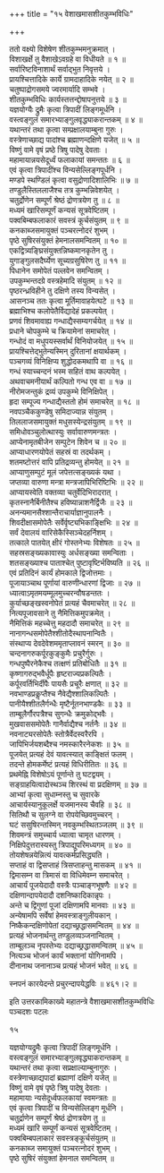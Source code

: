 +++
title = "१५ वेशाखमासशीतकुम्भविधिः"

+++
  
ततो वक्ष्यो विशेषेण शीतकुम्भमनुक्रमात् ।  
विशाखर्क्षे तु वैशाखेऽवग्रहे वा विधीयते ॥ १ ॥  
सर्वारिष्टविनाशार्थं सर्वाद्भुत निवृत्तये ।  
प्रायश्चित्तादिके कार्ये ग्रामदाहादिके नयेत् ॥ २ ॥  
चतुष्पाद्रोगसमये ज्वरमार्यादि सम्भवे ।  
शीतकुम्भविधिः कार्यस्तत्तन्द्दोषापनुत्तये ॥ ३ ॥  
यज्ञयोग्यैः द्रुमैः कृत्वा त्रिपादीं लिङ्गमूर्धनि ।  
वस्त्वङ्गुलं समारभ्याङ्गुलवृद्ध्याकरान्तकम् ॥ ४ ॥  
यथान्तरं तथा कृत्वा सम्प्रक्षालयाम्बुना गुरुः ।  
वस्त्रेणाच्छाद्य पादांश्च ब्रह्माणन्दक्षिणे यजेत् ॥ ५ ॥  
विष्णुं वामे वृषं प्रष्ठे त्रिषु पादेषु देवताः ।  
महामायान्नयसेदूर्ध्वं फलाकायां समन्ततः ॥ ६ ॥  
एवं कृत्वा त्रिपादींश्च विन्यसेल्लिङ्गपूर्धनि ।  
मण्डपे स्थण्डिलं कृत्वा वसुद्रोणादिशालिभिः ॥ ७ ॥  
तण्डुलैस्तिललाजैश्च तत्र कुम्भन्निवेशयेत् ।  
चतुर्द्रोणेन सम्पूर्णं श्रेष्ठं द्रोणत्रयेण तु ॥ ८ ॥  
मध्यमं खारिसम्पूर्णं कन्यसं सूत्रवेष्टितम् ।   
पक्वबिम्बफलाकारं सवस्त्रं कूर्चसंयुतम् ॥ ९ ॥  
कनकाब्जसमायुक्तं पञ्चरत्नोदरं शुभम् ।  
पृष्ठे सुषिरसंयुक्तं हेमनालसमन्वितम् ॥ १० ॥  
एकद्वित्र्यङ्घ्रिसंयुक्तन्निष्कमानकृतेन तु ।  
युगाङ्गुलसदैर्घ्येण सूच्यग्रसुषिरेण तु ॥ ११ ॥  
पिधानेन समोपेतं पल्लवेन समन्वितम् ।  
उपकुम्भन्तदग्रे वस्त्रहेमादि संयुतम् ॥ १२ ॥  
पृष्ठरन्ध्रविहीने तु दक्षिणे तस्य विन्यसेत् ।  
आसनञ्च ततः कृत्वा मूर्तिमावाहयेत्घटे ॥ १३ ॥  
ब्रह्माभिश्च कलोपेतैर्विद्यादेहं प्रकल्पयेत् ।  
प्रणवं शिवमावाह्य गन्धाद्यैस्सम्यगर्चयेत् ॥ १४ ॥  
प्रधाने चोपकुम्भे च क्रियामेनां समाचरेत् ।  
गन्धोदं वा मधुपयस्सर्वार्थं विनियोजयेत् ॥ १५ ॥  
प्रायश्चित्तेद्भुतेन्यस्मिन् दुरितानां क्षयार्थकम् ।  
पञ्चगव्यं विनिक्षिप्य शुद्धोदकमथापि वा ॥ १६ ॥  
गन्धं स्याच्चन्दनं भस्म सहितं वाथ कल्पयेत् ।  
अथवाचमनीयार्थं कल्पितो गन्ध एव वा ॥ १७ ॥  
नीरोमजन्तुकं द्रव्यं उपकुम्भे विनिक्षिपेत् ।  
हृदा सम्पूज्य गन्धाद्यैस्ततो होमं समाचरेत् ॥ १८ ॥  
नवपञ्चैककुण्डेषु समिदाज्यान्न संयुतम् ।  
तिललाजसमायुक्तं मधुसस्येन्द्रसंयुतम् ॥ १९ ॥  
समिधोवञ्चुलोत्थास्युः सर्वावारुणमन्त्रतः ।  
आप्येनामृतबीजेन सम्पुटेन शिवेन च ॥ २० ॥  
आप्याधारणयोपेतं सहस्रं वा तदर्थकम् ।  
शतमष्टोत्तरं वापि प्रतिद्रव्यन्तु होमयेत् ॥ २१ ॥  
आप्याणुसम्पुटं मूलं जपेत्तत्सङ्ख्यकं यथा ।  
जप्तव्या वारुणा मन्त्रा मन्त्रजापिभिरिष्टिभिः ॥ २२ ॥  
आप्यायस्वेति वक्तव्या चतुर्वेदिभिरादरात् ।  
कृतस्नानैर्बिनीतैश्च हविष्यान्नाशनैर्द्विजैः ॥ २३ ॥  
अनन्यमानसैश्शान्तैराचार्याज्ञानुपालनैः ।  
शिवदीक्षासमोपेतैः सर्वेर्वृष्ट्यभिकाङ्क्षिभिः ॥ २४ ॥  
सर्वं देवालयं वारिसेकैस्सिञ्चेदहर्निशम् ।  
तत्काले पातयेत् क्षीरं गोस्तनेभ्यः विशेषतः ॥ २५ ॥  
सहस्रसङ्ख्यकावास्युः अर्धसङ्ख्या समन्विताः ।  
शतसङ्ख्याश्च पाताश्चेत् पुष्टावृष्टिर्भविष्यति ॥ २६ ॥  
एवं प्रतिदिनं कार्यं होमकाले द्विजोत्तमाः ।  
पूजायाञ्चाथ पूर्णायां वारुणीन्धारणां द्विजाः ॥ २७ ॥  
ध्यात्वाऽमृतमयम्मूलमुच्चरन्वौषडन्ततः ।  
कुर्याच्छङ्खस्वनोपेतं प्रत्यहं चैवमाचरेत् ॥ २८ ॥  
नित्यपूजावसाने तु नैमित्तिकमुपक्रमेत् ।  
नैमित्तिकं महच्चेत्तु महदादौ समाचरेत् ॥ २९ ॥  
नानागन्धसमोपेतैश्शीतोदैस्थापनान्वितैः ।  
संस्थाप्य देवदेवेशममृताप्लावनं स्मरन् ॥ ३० ॥  
चन्दनागरुकर्पूरकुङ्कुमैः प्रचुरैर्गुरुः ।  
गन्धपुष्पैरनेकैश्च तत्क्षणं प्रतिबोधितैः ॥ ३१ ॥  
कृष्णागरुद्भवैर्धूपैः हृष्टराज्यप्रकल्पितैः ।  
कर्पूरवर्तिभिर्दीपैः पायसैः प्रचूरैः क्षणात् ॥ ३२ ॥  
नवभाण्डप्रकॢप्तैश्च नैवेद्यैश्शालिकल्पितैः ।  
पानीयैश्शीतलैर्गन्धैः मृष्टैर्नूतनभाण्डकैः ॥ ३३ ॥  
ताम्बूलैर्गौरपत्रैश्च सुगन्धैः क्रमुकोद्भवैः ।  
मुखवाससमोपेतैः गानैर्वाद्यैश्च नर्तनैः ॥ ३४ ॥  
नवनाट्यरसोपेतैः स्तोत्रैर्वेदस्वरैरपि ।  
जापिभिर्जयशब्दैश्च नमस्कारैरनेकशः ॥ ३५ ॥  
पूजयेत् प्रत्यहं देवं यावत्स्यात् काङ्क्षितं फलम् ।  
तदन्ते होमकर्मेष्टं प्रत्यहं विधिरीतितः ॥ ३६ ॥  
प्रथमेह्नि विशेषोऽयं पूर्णान्ते तु घटद्वयम् ।  
सङ्ग्राहयित्वादोस्थञ्च शिरस्थं वा प्रदक्षिणम् ॥ ३७ ॥  
आभ्यां कृत्वा सुधाम्नस्तु च सुवारके  
आचार्यस्यानुकूलर्क्षे यजमानस्य चैवहि ॥ ३८ ॥  
सितिथौ च सुलग्ने वा रोपयेच्छिवमुच्चरन् ।  
घटं ससुषिरन्तस्मिन् नवकुम्भस्थितञ्जलम् ॥ ३९ ॥  
शिवमन्त्रं समुच्चार्य ध्यात्वा चामृत धारणम् ।  
निक्षिपेदुत्तरास्यस्तु त्रिपाद्युपरिमध्यगम् ॥ ४० ॥  
तोयशेषन्नयेन्नित्यं यावत्कर्मप्रसिद्ध्यति ।  
सप्ताहं वा द्विसप्ताहं त्रिसप्ताहन्तु मासकम् ॥ ४१ ॥  
द्विमासम्न वा त्रिमासं वा विधिमेवम्न समाचरेत् ।  
आचार्यं पूजयेदादौ वस्त्रैः पञ्चाङ्गभूषणैः ॥ ४२ ॥  
दक्षिणान्दापयेदादौ दशनिष्कादिकान्नृपः ।  
अन्ते च द्विगुणां पूजां दक्षिणामपि मानवाः ॥ ४३ ॥  
अन्येषामपि सर्वेषां हेमवस्त्राङ्गुलीयकान् ।  
निष्कैकन्दक्षिणोपेतां दद्याच्छ्रद्धासमन्वितम् ॥ ४४ ॥  
प्रत्यहं भोजनार्थन्तु तण्डुलव्यञ्जनान्वितम् ।  
ताम्बूलञ्च नृपस्तेभ्यः दद्याच्छ्रद्धासमन्वितम् ॥ ४५ ॥  
नित्यञ्च भोजनं कार्यं भक्तानां योगिनामपि ।  
दीनानाथ जनानाञ्च प्रत्यहं भोजनं भवेत् ॥ ४६ ॥  
  
स्नपनं कारयेदन्ते प्रचुरन्दापयेद्धविः ॥ ४६१।२ ॥  
  
इति उत्तरकामिकाख्ये महातन्त्रे वैशाखमासशीतकुम्भविधिः   
पञ्चदशः पटलः  
  
  
  
१५  
  
यज्ञयोग्यद्रुमैः कृत्वा त्रिपादीं लिङ्गमूर्धनि ।  
वस्त्वङ्गुलं समारभ्याङ्गुलवृद्ध्याकरान्तकम् ॥  
यथान्तरं तथा कृत्वा सप्रक्षाल्याम्बुनागुरुः ।  
वस्त्रेणाच्छाद्यपादां ब्रह्माणां दक्षिणे यजेत् ॥  
विष्णुं वामे वृषं पृष्ठे त्रिषु पादेषु देवताः ।  
महामायाः न्यसेदूर्ध्वफलकायां स्वमन्त्रतः ॥  
एवं कृत्वा त्रिपादीं च विन्यसेल्लिङ्ग मूर्धनि ।  
चतुर्द्राणेन सम्पूर्णं श्रेष्ठं द्रोणत्रयेण तु ॥  
मध्यमं खारि सम्पूर्णं कन्यसं सूत्रवेष्टितम् ।  
पक्वबिम्बपलाकारं सवस्त्रङ्कूर्चसंयुतम् ॥  
कनकाब्ज समायुक्तं पञ्चरत्नोदरं शुभम् ।  
पृष्ठे सुषिरं संयुक्तां हेमनाल समन्वितम् ॥  
  
  
  